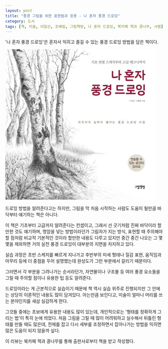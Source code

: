 ```yaml
---
layout: post
title: "풍경 그림을 위한 표현법과 응용 - 나 혼자 풍경 드로잉"
category: 도서
tags: [책, 미술, 이일선, 조혜림, 그림책방, 나 혼자 드로잉, 북카페 책과 콩나무, 서평]
---
```


'나 혼자 풍경 드로잉'은
혼자서 익히고 즐길 수 있는 풍경 드로잉 방법을 담은 책이다.

![표지](/images/book/landscape-drawing-alone-book-h480.jpg)

드로잉 방법을 알려준다고는 하지만,
그림을 막 처음 시작하는 사람도 도움이 될만큼
바닥부터 얘기하는 책은 아니다.

이 책은 기초부터 고급까지 알려준다는 컨셉이고,
그래서 선 긋기처럼 진짜 바닥이라 할만한 것도 얘기하며,
명암을 넣는 방법이라던가 그림자가 지는 방식, 표현할 때 주의해야 할 점처럼
비교적 기본적인 것이라 할만한 내용도 다루고 있지만
중간 중간 나오는 그 몇몇을 제외하면
거의 실전 풍경 드로잉이 대부분의 지면을 차지하고 있다.

실습 과정은 초반 스케치를 빠르게 지나가고
후반부의 미세 형태나 질감 표현, 움직임과 마무리 등에 더 중점을 두어 설명했는데
완성도가 그런 부분에서 갈리기 때문이다.

그러면서 각 부분을 그려나가는 순서라던가,
자연물이나 구조물 등 여러 풍경 요소들을 그릴 때 주의할 점이나 유용한 팁 등도 알려준다.

드로잉이라는 게 근본적으로 실습이기 때문에 책 역시 실습 위주로 진행되지만
그 안에는 상당히 이론적인 내용도 많이 담겨있다.
아는만큼 보인다고, 미술이 얼마나 머리를 쓰는 분야인지를 새삼 실감하게 한다.

그것들 중에는 초보에게 유용한 내용도 많이 있는데,
개인적으로는 '형태를 정확하게 그리는 법'이 특히 눈에 띄었다.
처음 그림을 그릴 때 많이 어려워하고 실수해서 뒤틀린 형태를 만들 때도 많은데,
전체를 잡고 다시 세부를 조정하면서 잡아나가는 방법을 익히면
많은 도움이 되지 않을까 싶다.



<div class="im im-info">
이 리뷰는 북카페 책과 콩나무를 통해 출판사로부터 책을 받고 작성했다.
</div>
